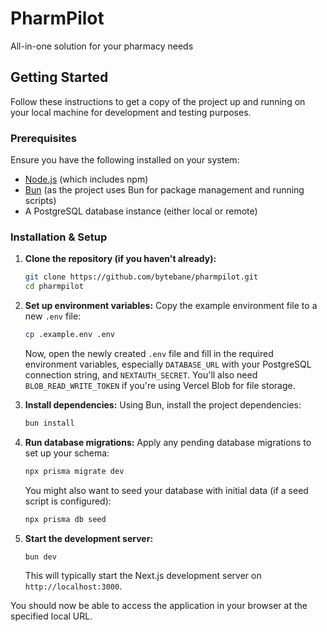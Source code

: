 # PharmPilot

All-in-one solution for your pharmacy needs

## Getting Started

Follow these instructions to get a copy of the project up and running on your local machine for development and testing purposes.

### Prerequisites

Ensure you have the following installed on your system:

- [Node.js](https://nodejs.org/) (which includes npm)
- [Bun](https://bun.sh/) (as the project uses Bun for package management and running scripts)
- A PostgreSQL database instance (either local or remote)

### Installation & Setup

1.  **Clone the repository (if you haven't already):**

    ```bash
    git clone https://github.com/bytebane/pharmpilot.git
    cd pharmpilot
    ```

2.  **Set up environment variables:**
    Copy the example environment file to a new `.env` file:

    ```bash
    cp .example.env .env
    ```

    Now, open the newly created `.env` file and fill in the required environment variables, especially `DATABASE_URL` with your PostgreSQL connection string, and `NEXTAUTH_SECRET`. You'll also need `BLOB_READ_WRITE_TOKEN` if you're using Vercel Blob for file storage.

3.  **Install dependencies:**
    Using Bun, install the project dependencies:

    ```bash
    bun install
    ```

4.  **Run database migrations:**
    Apply any pending database migrations to set up your schema:

    ```bash
    npx prisma migrate dev
    ```

    You might also want to seed your database with initial data (if a seed script is configured):

    ```bash
    npx prisma db seed
    ```

5.  **Start the development server:**
    ```bash
    bun dev
    ```
    This will typically start the Next.js development server on `http://localhost:3000`.

You should now be able to access the application in your browser at the specified local URL.
